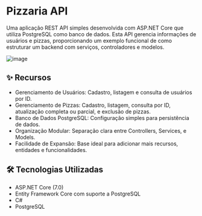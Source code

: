 # Pizzaria API

Uma aplicação REST API simples desenvolvida com ASP.NET Core que utiliza PostgreSQL como banco de dados. Esta API gerencia informações de usuários e pizzas, proporcionando um exemplo funcional de como estruturar um backend com serviços, controladores e modelos.

![image](https://github.com/user-attachments/assets/aacf8b75-a359-47f9-ae73-1f8bd1fa2b4a)


## ✨ Recursos
- Gerenciamento de Usuários: Cadastro, listagem e consulta de usuários por ID.
- Gerenciamento de Pizzas: Cadastro, listagem, consulta por ID, atualização completa ou parcial, e exclusão de pizzas.
- Banco de Dados PostgreSQL: Configuração simples para persistência de dados.
- Organização Modular: Separação clara entre Controllers, Services, e Models.
- Facilidade de Expansão: Base ideal para adicionar mais recursos, entidades e funcionalidades.
## 🛠️ Tecnologias Utilizadas
- ASP.NET Core (7.0)
- Entity Framework Core com suporte a PostgreSQL
- C#
- PostgreSQL

